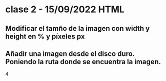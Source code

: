 # clase 2 - 15/09/2022 HTML

## Modificar el tamño de la imagen con width y height en % y píxeles px





## Añadir una imagen desde el disco duro. Poniendo la ruta donde se encuentra la imagen.


4
